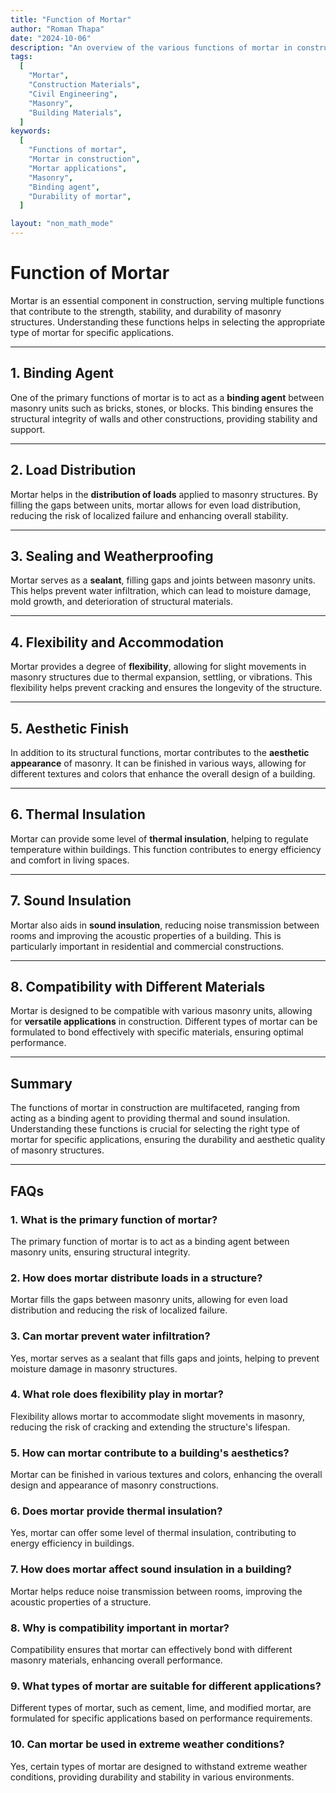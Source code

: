 ```yaml
---
title: "Function of Mortar"
author: "Roman Thapa"
date: "2024-10-06"
description: "An overview of the various functions of mortar in construction."
tags:
  [
    "Mortar",
    "Construction Materials",
    "Civil Engineering",
    "Masonry",
    "Building Materials",
  ]
keywords:
  [
    "Functions of mortar",
    "Mortar in construction",
    "Mortar applications",
    "Masonry",
    "Binding agent",
    "Durability of mortar",
  ]

layout: "non_math_mode"
---
```


# Function of Mortar

Mortar is an essential component in construction, serving multiple functions that contribute to the strength, stability, and durability of masonry structures. Understanding these functions helps in selecting the appropriate type of mortar for specific applications.

---

## 1. Binding Agent

One of the primary functions of mortar is to act as a **binding agent** between masonry units such as bricks, stones, or blocks. This binding ensures the structural integrity of walls and other constructions, providing stability and support.

---

## 2. Load Distribution

Mortar helps in the **distribution of loads** applied to masonry structures. By filling the gaps between units, mortar allows for even load distribution, reducing the risk of localized failure and enhancing overall stability.

---

## 3. Sealing and Weatherproofing

Mortar serves as a **sealant**, filling gaps and joints between masonry units. This helps prevent water infiltration, which can lead to moisture damage, mold growth, and deterioration of structural materials.

---

## 4. Flexibility and Accommodation

Mortar provides a degree of **flexibility**, allowing for slight movements in masonry structures due to thermal expansion, settling, or vibrations. This flexibility helps prevent cracking and ensures the longevity of the structure.

---

## 5. Aesthetic Finish

In addition to its structural functions, mortar contributes to the **aesthetic appearance** of masonry. It can be finished in various ways, allowing for different textures and colors that enhance the overall design of a building.

---

## 6. Thermal Insulation

Mortar can provide some level of **thermal insulation**, helping to regulate temperature within buildings. This function contributes to energy efficiency and comfort in living spaces.

---

## 7. Sound Insulation

Mortar also aids in **sound insulation**, reducing noise transmission between rooms and improving the acoustic properties of a building. This is particularly important in residential and commercial constructions.

---

## 8. Compatibility with Different Materials

Mortar is designed to be compatible with various masonry units, allowing for **versatile applications** in construction. Different types of mortar can be formulated to bond effectively with specific materials, ensuring optimal performance.

---

## Summary

The functions of mortar in construction are multifaceted, ranging from acting as a binding agent to providing thermal and sound insulation. Understanding these functions is crucial for selecting the right type of mortar for specific applications, ensuring the durability and aesthetic quality of masonry structures.

---

## FAQs

### 1. What is the primary function of mortar?

The primary function of mortar is to act as a binding agent between masonry units, ensuring structural integrity.

### 2. How does mortar distribute loads in a structure?

Mortar fills the gaps between masonry units, allowing for even load distribution and reducing the risk of localized failure.

### 3. Can mortar prevent water infiltration?

Yes, mortar serves as a sealant that fills gaps and joints, helping to prevent moisture damage in masonry structures.

### 4. What role does flexibility play in mortar?

Flexibility allows mortar to accommodate slight movements in masonry, reducing the risk of cracking and extending the structure's lifespan.

### 5. How can mortar contribute to a building's aesthetics?

Mortar can be finished in various textures and colors, enhancing the overall design and appearance of masonry constructions.

### 6. Does mortar provide thermal insulation?

Yes, mortar can offer some level of thermal insulation, contributing to energy efficiency in buildings.

### 7. How does mortar affect sound insulation in a building?

Mortar helps reduce noise transmission between rooms, improving the acoustic properties of a structure.

### 8. Why is compatibility important in mortar?

Compatibility ensures that mortar can effectively bond with different masonry materials, enhancing overall performance.

### 9. What types of mortar are suitable for different applications?

Different types of mortar, such as cement, lime, and modified mortar, are formulated for specific applications based on performance requirements.

### 10. Can mortar be used in extreme weather conditions?

Yes, certain types of mortar are designed to withstand extreme weather conditions, providing durability and stability in various environments.
